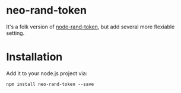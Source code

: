 # neo-rand-token

It's a folk version of [node-rand-token](https://github.com/sehrope/node-rand-token), but add several more flexiable setting.

# Installation

Add it to your node.js project via:

    npm install neo-rand-token --save

